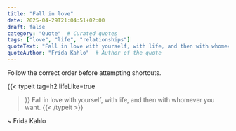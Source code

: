 ```yaml
---
title: "Fall in love"
date: 2025-04-29T21:04:51+02:00
draft: false
category: "Quote"  # Curated quotes
tags: ["love", "life", "relationships"]
quoteText: "Fall in love with yourself, with life, and then with whomever you want"  # The quote itself
quoteAuthor: "Frida Kahlo"  # Author of the quote
---
```

Follow the correct order before attempting shortcuts.

{{< typeit 
  tag=h2
  lifeLike=true
>}}
Fall in love with yourself, with life, and then with whomever you want.
{{< /typeit >}}

~ Frida Kahlo